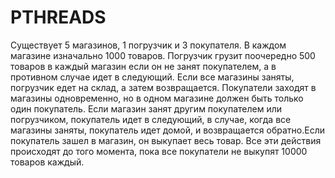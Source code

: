 # PTHREADS
Существует 5 магазинов, 1 погрузчик и 3 покупателя. В каждом магазине изначально 1000 товаров. Погрузчик грузит поочередно
500 товаров в каждый магазин если он не занят покупателем, а в противном случае идет в следующий. Если все магазины заняты,
погрузчик едет на склад, а затем возвращается. Покупатели заходят в магазины одновременно, но в одном магазине должен быть только
один покупатель. Если магазин занят другим покупателем или погрузчиком, покупатель идет в следующий, в случае, когда
все магазины заняты, покупатель идет домой, и возвращается обратно.Если покупатель зашел в магазин, он выкупает весь товар.
Все эти действия происходят до того момента, пока все покупатели не выкупят 10000 товаров каждый.
